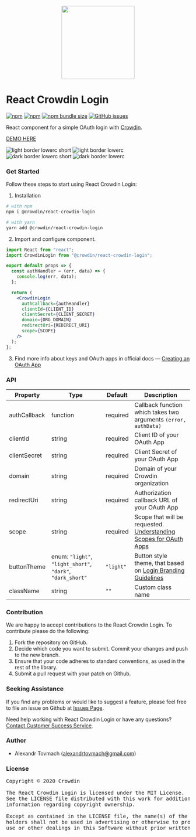 [<p align="center"><img src="https://support.crowdin.com/assets/logos/crowdin-dark-symbol.png" data-canonical-src="https://support.crowdin.com/assets/logos/crowdin-dark-symbol.png" width="200" height="200" align="center"/></p>](https://crowdin.com)

# React Crowdin Login

[![npm](https://img.shields.io/npm/v/@crowdin/react-crowdin-login?logo=npm&cacheSeconds=1800)](https://www.npmjs.com/package/@crowdin/react-crowdin-login)
[![npm](https://img.shields.io/npm/dt/@crowdin/react-crowdin-login?cacheSeconds=1800)](https://www.npmjs.com/package/@crowdin/react-crowdin-login)
[![npm bundle size](https://img.shields.io/bundlephobia/minzip/@crowdin/react-crowdin-login?cacheSeconds=1800)](https://www.npmjs.com/package/@crowdin/react-crowdin-login)
[![GitHub issues](https://img.shields.io/github/issues/crowdin/react-crowdin-login?cacheSeconds=1800)](https://github.com/crowdin/react-crowdin-login/issues)

React component for a simple OAuth login with [Crowdin](https://crowdin.com/).

[DEMO HERE](https://crowdin.github.io/react-crowdin-login/)

![light border lowerc short](https://raw.github.com/crowdin/react-crowdin-login/master/images/light_border_lowerc_short.svg?sanitize=true)
![light border lowerc](https://raw.github.com/crowdin/react-crowdin-login/master/images/light_border_lowerc.svg?sanitize=true)
![dark border lowerc short](https://raw.github.com/crowdin/react-crowdin-login/master/images/dark_border_lowerc_short.svg?sanitize=true)
![dark border lowerc](https://raw.github.com/crowdin/react-crowdin-login/master/images/dark_border_lowerc.svg?sanitize=true)

### Get Started

Follow these steps to start using React Crowdin Login:

1. Installation

```sh
# with npm
npm i @crowdin/react-crowdin-login

# with yarn
yarn add @crowdin/react-crowdin-login
```

2. Import and configure component.

```jsx
import React from "react";
import CrowdinLogin from "@crowdin/react-crowdin-login";

export default props => {
  const authHandler = (err, data) => {
    console.log(err, data);
  };

  return (
    <CrowdinLogin
      authCallback={authHandler}
      clientId={CLIENT_ID}
      clientSecret={CLIENT_SECRET}
      domain={ORG_DOMAIN}
      redirectUri={REDIRECT_URI}
      scope={SCOPE}
    />
  );
};
```

3. Find more info about keys and OAuth apps in official docs ― [Creating an OAuth App](https://support.crowdin.com/enterprise/creating-oauth-app/)

### API

| Property     | Type                                                       | Default   | Description                                                                                                                                      |
| ------------ | ---------------------------------------------------------- | --------- | ------------------------------------------------------------------------------------------------------------------------------------------------ |
| authCallback | function                                                   | required  | Callback function which takes two arguments `(error, authData)`                                                                                  |
| clientId     | string                                                     | required  | Client ID of your OAuth App                                                                                                                      |
| clientSecret | string                                                     | required  | Client Secret of your OAuth App                                                                                                                  |
| domain       | string                                                     | required  | Domain of your Crowdin organization                                                                                                              |
| redirectUri  | string                                                     | required  | Authorization callback URL of your OAuth App                                                                                                     |
| scope        | string                                                     | required  | Scope that will be requested. [Understanding Scopes for OAuth Apps](https://support.crowdin.com/enterprise/understanding-scopes-for-oauth-apps/) |
| buttonTheme  | enum: `"light"`, `"light_short"`, `"dark"`, `"dark_short"` | `"light"` | Button style theme, that based on [Login Branding Guidelines](https://github.com/crowdin/react-crowdin-login/wiki/Login-Branding-Guidelines)     |
| className    | string                                                     | `""`      | Custom class name                                                                                                                                |

### Contribution

We are happy to accept contributions to the React Crowdin Login. To contribute please do the following:

1. Fork the repository on GitHub.
2. Decide which code you want to submit. Commit your changes and push to the new branch.
3. Ensure that your code adheres to standard conventions, as used in the rest of the library.
4. Submit a pull request with your patch on Github.

### Seeking Assistance

If you find any problems or would like to suggest a feature, please feel free to file an issue on Github at [Issues Page](https://github.com/crowdin/react-crowdin-login/issues).

Need help working with React Crowdin Login or have any questions?
[Contact Customer Success Service](https://crowdin.com/contacts).

### Author

- Alexandr Tovmach (alexandrtovmach@gmail.com)

### License

<pre>
Copyright © 2020 Crowdin

The React Crowdin Login is licensed under the MIT License.
See the LICENSE file distributed with this work for additional
information regarding copyright ownership.

Except as contained in the LICENSE file, the name(s) of the above copyright
holders shall not be used in advertising or otherwise to promote the sale,
use or other dealings in this Software without prior written authorization.
</pre>
